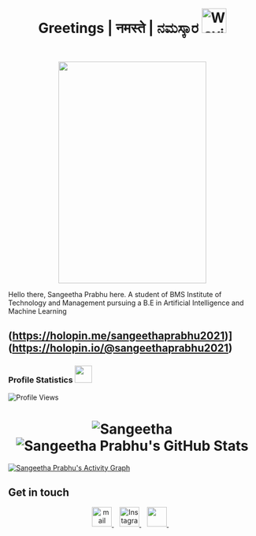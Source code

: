 <h1 align="center"> 
 Greetings  |  नमस्ते  |  ನಮಸ್ಕಾರ  <img src="https://media.giphy.com/media/2vDJLn6LzoSSIJe3Xj/giphy.gif" alt="Waving hand animated gif" height="50" width="50" /> 
</h1>

<!-- wave hand gif : https://raw.githubusercontent.com/nixin72/nixin72/master/wave.gif -->

<br>
<p  align="center"><img src="https://user-images.githubusercontent.com/74038190/212741999-016fddbd-617a-4448-8042-0ecf907aea25.gif" width="300" height="450" align ="center">


Hello there, Sangeetha Prabhu here. A student of BMS Institute of Technology and Management pursuing a B.E in Artificial Intelligence and Machine Learning


(https://holopin.me/sangeethaprabhu2021)](https://holopin.io/@sangeethaprabhu2021)
---

### Profile Statistics <img src="https://camo.githubusercontent.com/f11b92476ee793cfe97f20e0564ab552bd9bd670179d7b6772c59bb4d3218ca6/68747470733a2f2f692e70696e696d672e636f6d2f6f726967696e616c732f36352f63342f66342f36356334663435323537316265313236316539633632336637646134383861632e676966" width="35"/></h3>
![Profile Views](https://komarev.com/ghpvc/?username=your-github-sangeethaprabhu2021)
<br>

<h1 align="center">
  <img src="https://github-readme-stats.vercel.app/api?username=sangeethaprabhu2021&show_icons=true&theme=dark" alt=Sangeetha Prabhu's GitHub Stats" /><br>
  <img src="https://github-readme-streak-stats.herokuapp.com/?user=sangeethaprabhu2021&theme=dark" alt=" Sangeetha Prabhu's GitHub Stats" /><br>
</h1>
   <a href="https://github.com/sangeethaprabhu2021/github-readme-activity-graph"><img alt="Sangeetha Prabhu's Activity Graph" src="https://activity-graph.herokuapp.com/graph?username=sangeethaprabhu2021&bg_color=0D1117&color=5BCDEC&line=5BCDEC&point=FFFFFF&hide_border=true" /></a> 

## Get in touch
<p align="center">
 
  
   <a href="mailto:sangeethaprabhu007@gmail.com" target="_blank">
   <img src="https://www.svgrepo.com/show/223047/gmail.svg" height="40px" alt="mail"/>
   </a>&nbsp;&nbsp;
   <a href="https://www.instagram.com/_sangeethaprabhu_/" target="_blank">
   <img src="https://www.svgrepo.com/show/134478/instagram.svg" height="40px" alt="Instagram"/>
   </a>&nbsp;&nbsp;
   
   <a href="https://www.linkedin.com/in/sangeetha-prabhu-86795a208/" target="_blank">
   <img src="https://www.svgrepo.com/show/134579/linkedin.svg" height="40px"/>
   </a>&nbsp;&nbsp;
   
</p>




